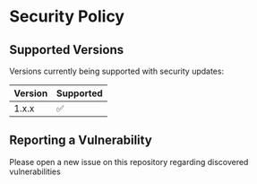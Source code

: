 # Security Policy

## Supported Versions

Versions currently being supported with security updates:

| Version | Supported          |
| ------- | ------------------ |
| 1.x.x   | :white_check_mark: |

## Reporting a Vulnerability

Please open a new issue on this repository regarding discovered vulnerabilities
